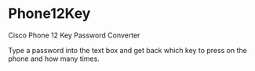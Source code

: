 # Phone12Key
Cisco Phone 12 Key Password Converter

Type a password into the text box and get back which key to press on the phone and how many times.

